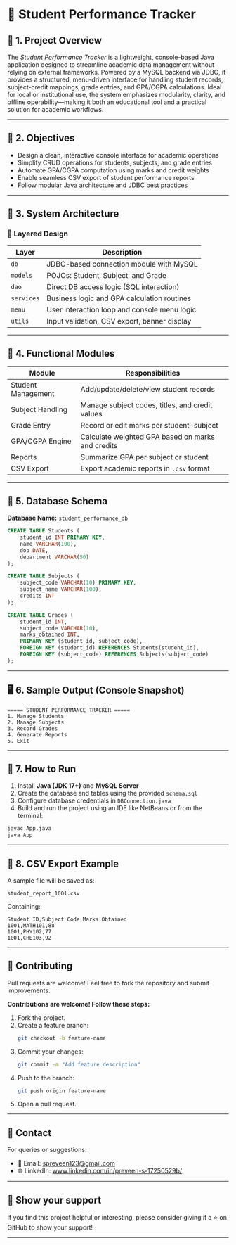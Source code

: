 # 📘 Student Performance Tracker

## 📄 1. Project Overview

The *Student Performance Tracker* is a lightweight, console-based Java application designed to streamline academic data management without relying on external frameworks. Powered by a MySQL backend via JDBC, it provides a structured, menu-driven interface for handling student records, subject-credit mappings, grade entries, and GPA/CGPA calculations. Ideal for local or institutional use, the system emphasizes modularity, clarity, and offline operability—making it both an educational tool and a practical solution for academic workflows.

---

## 🎯 2. Objectives

- Design a clean, interactive console interface for academic operations  
- Simplify CRUD operations for students, subjects, and grade entries  
- Automate GPA/CGPA computation using marks and credit weights  
- Enable seamless CSV export of student performance reports  
- Follow modular Java architecture and JDBC best practices  

---

## 🧱 3. System Architecture

### 🔹 Layered Design

| Layer     | Description                                  |
|-----------|----------------------------------------------|
| `db`      | JDBC-based connection module with MySQL      |
| `models`  | POJOs: Student, Subject, and Grade           |
| `dao`     | Direct DB access logic (SQL interaction)     |
| `services`| Business logic and GPA calculation routines  |
| `menu`    | User interaction loop and console menu logic |
| `utils`   | Input validation, CSV export, banner display |

---

## 🧪 4. Functional Modules

| Module              | Responsibilities                                          |
|---------------------|-----------------------------------------------------------|
| Student Management  | Add/update/delete/view student records                    |
| Subject Handling    | Manage subject codes, titles, and credit values           |
| Grade Entry         | Record or edit marks per student-subject                  |
| GPA/CGPA Engine     | Calculate weighted GPA based on marks and credits         |
| Reports             | Summarize GPA per subject or student                      |
| CSV Export          | Export academic reports in `.csv` format                  |

---

## 📂 5. Database Schema

**Database Name:** `student_performance_db`

```sql
CREATE TABLE Students (
    student_id INT PRIMARY KEY,
    name VARCHAR(100),
    dob DATE,
    department VARCHAR(50)
);

CREATE TABLE Subjects (
    subject_code VARCHAR(10) PRIMARY KEY,
    subject_name VARCHAR(100),
    credits INT
);

CREATE TABLE Grades (
    student_id INT,
    subject_code VARCHAR(10),
    marks_obtained INT,
    PRIMARY KEY (student_id, subject_code),
    FOREIGN KEY (student_id) REFERENCES Students(student_id),
    FOREIGN KEY (subject_code) REFERENCES Subjects(subject_code)
);
```

---

## 🖥️ 6. Sample Output (Console Snapshot)

```
===== STUDENT PERFORMANCE TRACKER =====
1. Manage Students
2. Manage Subjects
3. Record Grades
4. Generate Reports
5. Exit
```

---

## 🚀 7. How to Run

1. Install **Java (JDK 17+)** and **MySQL Server**
2. Create the database and tables using the provided `schema.sql`
3. Configure database credentials in `DBConnection.java`
4. Build and run the project using an IDE like NetBeans or from the terminal:

```bash
javac App.java
java App
```

---

## 🧾 8. CSV Export Example

A sample file will be saved as:

```
student_report_1001.csv
```

Containing:

```
Student ID,Subject Code,Marks Obtained
1001,MATH101,88
1001,PHY102,77
1001,CHE103,92
```

---

## 🤝 Contributing

Pull requests are welcome! Feel free to fork the repository and submit improvements.

**Contributions are welcome! Follow these steps:**
1. Fork the project.
2. Create a feature branch:
   ```bash
   git checkout -b feature-name
   ```
3. Commit your changes:
   ```bash
   git commit -m "Add feature description"
   ```
4. Push to the branch:
   ```bash
   git push origin feature-name
   ```
5. Open a pull request.

---

## 📧 Contact

For queries or suggestions:
- 📧 Email: spreveen123@gmail.com
- 🌐 LinkedIn: www.linkedin.com/in/preveen-s-17250529b/

---

## 🌟 Show your support

If you find this project helpful or interesting, please consider giving it a ⭐ on GitHub to show your support!

---


